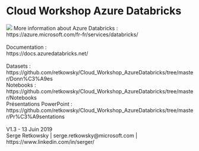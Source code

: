 # Cloud Workshop Azure Databricks

<img src="https://raw.githubusercontent.com/retkowsky/images/master/Banni%C3%A8re%20Azure%20Databricks.jpg">
More information about Azure Databricks : <br>
https://azure.microsoft.com/fr-fr/services/databricks/
<br>
<br>
Documentation : <br>
https://docs.azuredatabricks.net/
<br>
<br>
Datasets :
https://github.com/retkowsky/Cloud_Workshop_AzureDatabricks/tree/master/Donn%C3%A9es
<br>
Notebooks :
https://github.com/retkowsky/Cloud_Workshop_AzureDatabricks/tree/master/Notebooks
<br>
Présentations PowerPoint :
https://github.com/retkowsky/Cloud_Workshop_AzureDatabricks/tree/master/Pr%C3%A9sentations
<br>
<br>
V1.3 - 13 Juin 2019
<br>
Serge Retkowsky | serge.retkowsky@microsoft.com | https://www.linkedin.com/in/serger/
